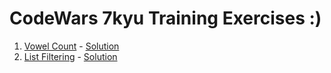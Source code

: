 # CodeWars 7kyu Training Exercises :)

1. [Vowel Count](https://www.codewars.com/kata/54ff3102c1bad923760001f3/train/javascript) - [Solution](https://github.com/COLMASH/CodeWars/blob/main/src/vowel_count/index.js)
2. [List Filtering](https://www.codewars.com/kata/53dbd5315a3c69eed20002dd) - [Solution](https://github.com/COLMASH/CodeWars_7kyu/blob/main/src/List%20Filtering/index.js)
